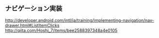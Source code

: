 ## ナビゲーション実装
http://developer.android.com/intl/ja/training/implementing-navigation/nav-drawer.html#ListItemClicks
http://qiita.com/Hoshi_7/items/bee2588397348a4e0105